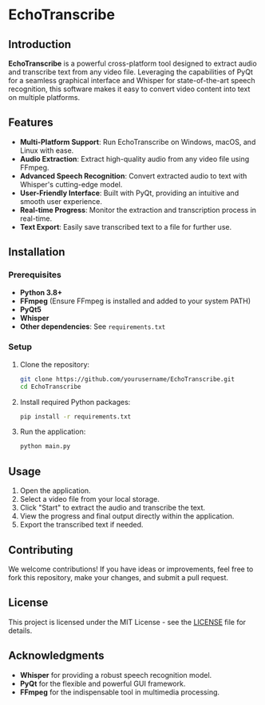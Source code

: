 # EchoTranscribe

## Introduction

**EchoTranscribe** is a powerful cross-platform tool designed to extract audio and transcribe text from any video file. Leveraging the capabilities of PyQt for a seamless graphical interface and Whisper for state-of-the-art speech recognition, this software makes it easy to convert video content into text on multiple platforms.

## Features

- **Multi-Platform Support**: Run EchoTranscribe on Windows, macOS, and Linux with ease.
- **Audio Extraction**: Extract high-quality audio from any video file using FFmpeg.
- **Advanced Speech Recognition**: Convert extracted audio to text with Whisper's cutting-edge model.
- **User-Friendly Interface**: Built with PyQt, providing an intuitive and smooth user experience.
- **Real-time Progress**: Monitor the extraction and transcription process in real-time.
- **Text Export**: Easily save transcribed text to a file for further use.

## Installation

### Prerequisites

- **Python 3.8+**
- **FFmpeg** (Ensure FFmpeg is installed and added to your system PATH)
- **PyQt5**
- **Whisper**
- **Other dependencies**: See `requirements.txt`

### Setup

1. Clone the repository:
   ```bash
   git clone https://github.com/yourusername/EchoTranscribe.git
   cd EchoTranscribe
   ```

2. Install required Python packages:
   ```bash
   pip install -r requirements.txt
   ```

3. Run the application:
   ```bash
   python main.py
   ```

## Usage

1. Open the application.
2. Select a video file from your local storage.
3. Click "Start" to extract the audio and transcribe the text.
4. View the progress and final output directly within the application.
5. Export the transcribed text if needed.

## Contributing

We welcome contributions! If you have ideas or improvements, feel free to fork this repository, make your changes, and submit a pull request.

## License

This project is licensed under the MIT License - see the [LICENSE](LICENSE) file for details.

## Acknowledgments

- **Whisper** for providing a robust speech recognition model.
- **PyQt** for the flexible and powerful GUI framework.
- **FFmpeg** for the indispensable tool in multimedia processing.

